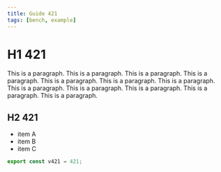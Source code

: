 ```yaml
---
title: Guide 421
tags: [bench, example]
---
```


# H1 421

This is a paragraph. This is a paragraph. This is a paragraph. This is a paragraph. This is a paragraph. This is a paragraph. This is a paragraph. This is a paragraph. This is a paragraph. This is a paragraph. This is a paragraph. This is a paragraph. 

## H2 421

- item A
- item B
- item C

```ts
export const v421 = 421;
```